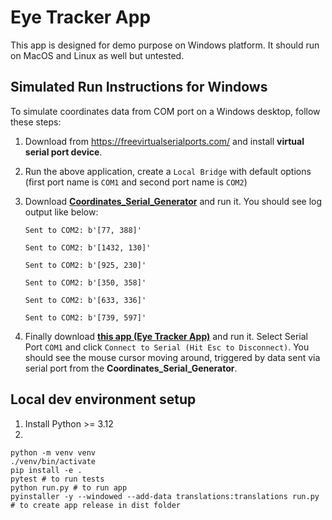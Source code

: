 # Eye Tracker App

This app is designed for demo purpose on Windows platform. It should run on MacOS and Linux as well but untested.

## Simulated Run Instructions for Windows

To simulate coordinates data from COM port on a Windows desktop, follow these steps:

1. Download from https://freevirtualserialports.com/ and install **virtual serial port device**.
2. Run the above application, create a `Local Bridge` with default options (first port name is `COM1` and second port name is `COM2`)
3. Download **[Coordinates_Serial_Generator](https://github.com/richardzone/coordinates_serial_generator/releases/)** and run it. You should see log output like below:
    ```log
    Sent to COM2: b'[77, 388]'

    Sent to COM2: b'[1432, 130]'

    Sent to COM2: b'[925, 230]'

    Sent to COM2: b'[350, 358]'

    Sent to COM2: b'[633, 336]'

    Sent to COM2: b'[739, 597]'
    ```

4. Finally download **[this app (Eye Tracker App)](https://github.com/richardzone/eye-tracker-app/releases/)** and run it. Select Serial Port `COM1` and click `Connect to Serial (Hit Esc to Disconnect)`. You should see the mouse cursor moving around, triggered by data sent via serial port from the **Coordinates_Serial_Generator**.


## Local dev environment setup

1. Install Python >= 3.12
2.
```shell
python -m venv venv
./venv/bin/activate
pip install -e .
pytest # to run tests
python run.py # to run app
pyinstaller -y --windowed --add-data translations:translations run.py # to create app release in dist folder
```

